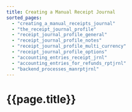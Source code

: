 ```yaml
---
title: Creating a Manual Receipt Journal
sorted_pages:
  - "creating_a_manual_receipts_journal"
  - "the_receipt_journal_profile"
  - "receipt_journal_profile_general"
  - "receipt_journal_profile_notes"
  - "receipt_journal_profile_multi_currency"
  - "receipt_journal_profile_options"
  - "accounting_entries_receipt_jrnl"
  - "accounting_entries_for_refunds_rptjrnl"
  - "backend_processes_manrptjrnl"
---
```

# {{page.title}}
